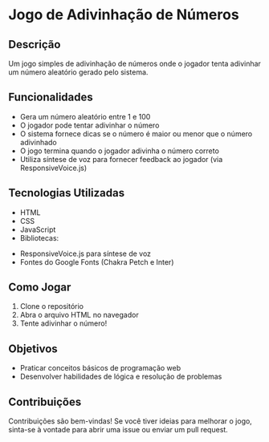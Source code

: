 # Jogo de Adivinhação de Números

## Descrição
Um jogo simples de adivinhação de números onde o jogador tenta adivinhar um número aleatório gerado pelo sistema.

## Funcionalidades
* Gera um número aleatório entre 1 e 100
* O jogador pode tentar adivinhar o número
* O sistema fornece dicas se o número é maior ou menor que o número adivinhado
* O jogo termina quando o jogador adivinha o número correto
* Utiliza síntese de voz para fornecer feedback ao jogador (via ResponsiveVoice.js)

## Tecnologias Utilizadas
* HTML
* CSS
* JavaScript
* Bibliotecas:
 + ResponsiveVoice.js para síntese de voz
 + Fontes do Google Fonts (Chakra Petch e Inter)

## Como Jogar
1. Clone o repositório
2. Abra o arquivo HTML no navegador
3. Tente adivinhar o número!

## Objetivos
* Praticar conceitos básicos de programação web
* Desenvolver habilidades de lógica e resolução de problemas

## Contribuições
Contribuições são bem-vindas! Se você tiver ideias para melhorar o jogo, sinta-se à vontade para abrir uma issue ou enviar um pull request.
